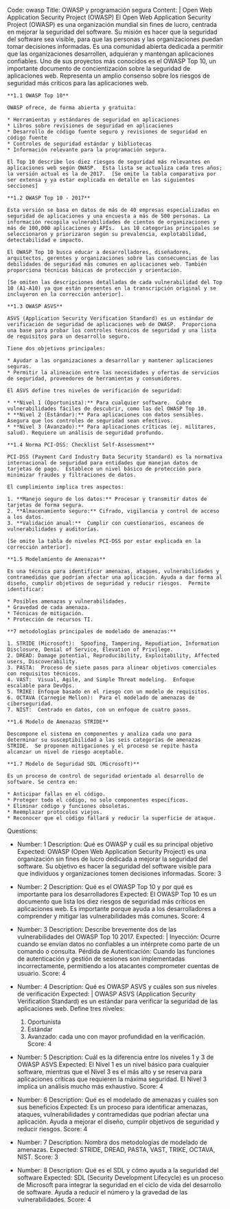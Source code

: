Code: owasp
Title: OWASP y programación segura
Content: |
    Open Web Application Security Project (OWASP)
    El Open Web Application Security Project (OWASP) es una organización mundial sin fines de lucro, centrada en mejorar la seguridad del software. Su misión es hacer que la seguridad del software sea visible, para que las personas y las organizaciones puedan tomar decisiones informadas. Es una comunidad abierta dedicada a permitir que las organizaciones desarrollen, adquieran y mantengan aplicaciones confiables.
    Uno de sus proyectos más conocidos es el OWASP Top 10, un importante documento de concientización sobre la seguridad de aplicaciones web. Representa un amplio consenso sobre los riesgos de seguridad más críticos para las aplicaciones web.

    **1.1 OWASP Top 10**

    OWASP ofrece, de forma abierta y gratuita:

    * Herramientas y estándares de seguridad en aplicaciones
    * Libros sobre revisiones de seguridad en aplicaciones
    * Desarrollo de código fuente seguro y revisiones de seguridad en código fuente
    * Controles de seguridad estándar y bibliotecas
    * Información relevante para la programación segura.

    El Top 10 describe los diez riesgos de seguridad más relevantes en aplicaciones web según OWASP.  Esta lista se actualiza cada tres años; la versión actual es la de 2017.  [Se omite la tabla comparativa por ser extensa y ya estar explicada en detalle en las siguientes secciones]

    **1.2 OWASP Top 10 - 2017**

    Esta versión se basa en datos de más de 40 empresas especializadas en seguridad de aplicaciones y una encuesta a más de 500 personas. La información recopila vulnerabilidades de cientos de organizaciones y más de 100,000 aplicaciones y APIs.  Las 10 categorías principales se seleccionaron y priorizaron según su prevalencia, explotabilidad, detectabilidad e impacto.

    El OWASP Top 10 busca educar a desarrolladores, diseñadores, arquitectos, gerentes y organizaciones sobre las consecuencias de las debilidades de seguridad más comunes en aplicaciones web. También proporciona técnicas básicas de protección y orientación.

    [Se omiten las descripciones detalladas de cada vulnerabilidad del Top 10 (A1-A10) ya que están presentes en la transcripción original y se incluyeron en la corrección anterior].

    **1.3 OWASP ASVS**

    ASVS (Application Security Verification Standard) es un estándar de verificación de seguridad de aplicaciones web de OWASP.  Proporciona una base para probar los controles técnicos de seguridad y una lista de requisitos para un desarrollo seguro.

    Tiene dos objetivos principales:

    * Ayudar a las organizaciones a desarrollar y mantener aplicaciones seguras.
    * Permitir la alineación entre las necesidades y ofertas de servicios de seguridad, proveedores de herramientas y consumidores.

    El ASVS define tres niveles de verificación de seguridad:

    * **Nivel 1 (Oportunista):** Para cualquier software.  Cubre vulnerabilidades fáciles de descubrir, como las del OWASP Top 10.
    * **Nivel 2 (Estándar):** Para aplicaciones con datos sensibles.  Asegura que los controles de seguridad sean efectivos.
    * **Nivel 3 (Avanzado):** Para aplicaciones críticas (ej. militares, salud). Requiere un análisis de seguridad profundo.

    **1.4 Norma PCI-DSS: Checklist Self-Assessment**

    PCI-DSS (Payment Card Industry Data Security Standard) es la normativa internacional de seguridad para entidades que manejan datos de tarjetas de pago.  Establece un nivel básico de protección para minimizar fraudes y filtraciones de datos.

    El cumplimiento implica tres aspectos:

    1. **Manejo seguro de los datos:** Procesar y transmitir datos de tarjetas de forma segura.
    2. **Almacenamiento seguro:** Cifrado, vigilancia y control de acceso a los datos.
    3. **Validación anual:**  Cumplir con cuestionarios, escaneos de vulnerabilidades y auditorías.

    [Se omite la tabla de niveles PCI-DSS por estar explicada en la corrección anterior].

    **1.5 Modelamiento de Amenazas**

    Es una técnica para identificar amenazas, ataques, vulnerabilidades y contramedidas que podrían afectar una aplicación. Ayuda a dar forma al diseño, cumplir objetivos de seguridad y reducir riesgos.  Permite identificar:

    * Posibles amenazas y vulnerabilidades.
    * Gravedad de cada amenaza.
    * Técnicas de mitigación.
    * Protección de recursos TI.

    **7 metodologías principales de modelado de amenazas:**

    1. STRIDE (Microsoft):  Spoofing, Tampering, Repudiation, Information Disclosure, Denial of Service, Elevation of Privilege.
    2. DREAD: Damage potential, Reproducibility, Exploitability, Affected users, Discoverability.
    3. PASTA:  Proceso de siete pasos para alinear objetivos comerciales con requisitos técnicos.
    4. VAST:  Visual, Agile, and Simple Threat modeling.  Enfoque escalable para DevOps.
    5. TRIKE: Enfoque basado en el riesgo con un modelo de requisitos.
    6. OCTAVA (Carnegie Mellon):  Para el modelado de amenazas de ciberseguridad.
    7. NIST:  Centrado en datos, con un enfoque de cuatro pasos.

    **1.6 Modelo de Amenazas STRIDE**

    Descompone el sistema en componentes y analiza cada uno para determinar su susceptibilidad a las seis categorías de amenazas STRIDE.  Se proponen mitigaciones y el proceso se repite hasta alcanzar un nivel de riesgo aceptable.

    **1.7 Modelo de Seguridad SDL (Microsoft)**

    Es un proceso de control de seguridad orientado al desarrollo de software. Se centra en:

    * Anticipar fallas en el código.
    * Proteger todo el código, no solo componentes específicos.
    * Eliminar código y funciones obsoletas.
    * Reemplazar protocolos viejos.
    * Reconocer que el código fallará y reducir la superficie de ataque.
Questions:
  - Number: 1
    Description: Qué es OWASP y cuál es su principal objetivo
    Expected: OWASP (Open Web Application Security Project) es una organización sin fines de lucro dedicada a mejorar la seguridad del software. Su objetivo es hacer la seguridad del software visible para que individuos y organizaciones tomen decisiones informadas.
    Score: 3

  - Number: 2
    Description: Qué es el OWASP Top 10 y por qué es importante para los desarrolladores
    Expected: El OWASP Top 10 es un documento que lista los diez riesgos de seguridad más críticos en aplicaciones web. Es importante porque ayuda a los desarrolladores a comprender y mitigar las vulnerabilidades más comunes.
    Score: 4

  - Number: 3
    Description: Describe brevemente dos de las vulnerabilidades del OWASP Top 10 2017.
    Expected: | 
      Inyección: Ocurre cuando se envían datos no confiables a un intérprete como parte de un comando o consulta. 
      Pérdida de Autenticación: Cuando las funciones de autenticación y gestión de sesiones son implementadas incorrectamente, permitiendo a los atacantes comprometer cuentas de usuario.
    Score: 4

  - Number: 4
    Description: Qué es OWASP ASVS y cuáles son sus niveles de verificación
    Expected: |
      OWASP ASVS (Application Security Verification Standard) es un estándar para verificar la seguridad de las aplicaciones web. 
      Define tres niveles: 
      1. Oportunista
      2. Estándar
      3. Avanzado:
      cada uno con mayor profundidad en la verificación.
    Score: 4

  - Number: 5
    Description: Cuál es la diferencia entre los niveles 1 y 3 de OWASP ASVS
    Expected: El Nivel 1 es un nivel básico para cualquier software, mientras que el Nivel 3 es el más alto y se reserva para aplicaciones críticas que requieren la máxima seguridad. El Nivel 3 implica un análisis mucho más exhaustivo.
    Score: 4

  - Number: 6
    Description: Qué es el modelado de amenazas y cuáles son sus beneficios
    Expected: Es un proceso para identificar amenazas, ataques, vulnerabilidades y contramedidas que podrían afectar una aplicación. Ayuda a mejorar el diseño, cumplir objetivos de seguridad y reducir riesgos.
    Score: 4

  - Number: 7
    Description: Nombra dos metodologías de modelado de amenazas.
    Expected: STRIDE, DREAD, PASTA, VAST, TRIKE, OCTAVA, NIST.
    Score: 3

  - Number: 8
    Description: Qué es el SDL y cómo ayuda a la seguridad del software
    Expected: SDL (Security Development Lifecycle) es un proceso de Microsoft para integrar la seguridad en el ciclo de vida del desarrollo de software. Ayuda a reducir el número y la gravedad de las vulnerabilidades.
    Score: 4

